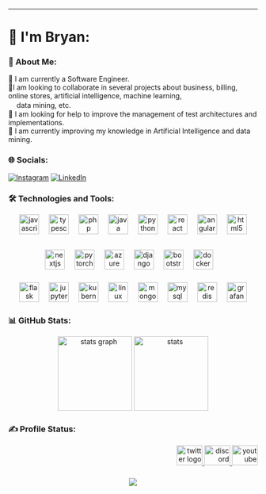 ---
  # 👋  I'm Bryan:

### 💫 About Me:
🔭 I am currently a Software Engineer.<br>👯I am looking to collaborate in several projects about business, billing, online stores, artificial intelligence, machine learning, <br>ㅤ data mining, etc.<br>🤝 I am looking for help to improve the management of test architectures and implementations.<br>🌱  I am currently improving my knowledge in Artificial Intelligence and data mining.

### 🌐 Socials:
[![Instagram](https://img.shields.io/badge/Instagram-%23E4405F.svg?logo=Instagram&logoColor=white)](https://instagram.com/brian.sagbay) [![LinkedIn](https://img.shields.io/badge/LinkedIn-%230077B5.svg?logo=linkedin&logoColor=white)](https://www.linkedin.com/in/bryan-sagbay-1b9912267) 

###

### 🛠️ Technologies and Tools:

<div align="center">

  <img src="https://cdn.jsdelivr.net/gh/devicons/devicon/icons/javascript/javascript-original.svg" height="40" alt="javascript logo"  />

  <img width="12" />

  <img src="https://cdn.jsdelivr.net/gh/devicons/devicon/icons/typescript/typescript-original.svg" height="40" alt="typescript logo"  />

  <img width="12" />

  <img src="https://cdn.jsdelivr.net/gh/devicons/devicon/icons/php/php-original.svg" height="40" alt="php logo" />

  <img width="12" />

  <img src="https://cdn.jsdelivr.net/gh/devicons/devicon/icons/java/java-original.svg" height="40" alt="java logo"  />

  <img width="12" />

  <img src="https://cdn.jsdelivr.net/gh/devicons/devicon/icons/python/python-original.svg" height="40" alt="python logo"  />

  <img width="12" />

  <img src="https://cdn.jsdelivr.net/gh/devicons/devicon/icons/react/react-original.svg" height="40" alt="react logo" />

  <img width="12" />

  <img src="https://cdn.jsdelivr.net/gh/devicons/devicon/icons/angularjs/angularjs-original.svg" height="40" alt="angularjs logo" />

  <img width="12" />

  <img src="https://cdn.jsdelivr.net/gh/devicons/devicon/icons/html5/html5-original.svg" height="40" alt="html5 logo" />

  <img width="12" /></a>

  <img src="https://cdn.jsdelivr.net/gh/devicons/devicon/icons/nextjs/nextjs-original.svg" height="40" alt="nextjs logo" />

  <img width="12" />

  <img src="https://cdn.jsdelivr.net/gh/devicons/devicon/icons/pytorch/pytorch-original.svg" height="40" alt="pytorch logo" />

  <img width="12" />

  <img src="https://cdn.jsdelivr.net/gh/devicons/devicon/icons/azure/azure-original.svg" height="40" alt="azure logo" />

  <img width="12" />

  <img src="https://cdn.jsdelivr.net/gh/devicons/devicon/icons/django/django-plain.svg" height="40" alt="django logo" />

  <img width="12" />

  <img src="https://cdn.jsdelivr.net/gh/devicons/devicon/icons/bootstrap/bootstrap-original.svg" height="40" alt="bootstrap logo" />

  <img width="12" />

  <img src="https://cdn.jsdelivr.net/gh/devicons/devicon/icons/docker/docker-original.svg" height="40" alt="docker logo" />

  <img width="12" />

</div>

###

<div align="center">
  <img src="https://cdn.jsdelivr.net/gh/devicons/devicon/icons/flask/flask-original.svg" height="40" alt="flask logo"  />
  <img width="12" />
  <img src="https://cdn.jsdelivr.net/gh/devicons/devicon/icons/jupyter/jupyter-original.svg" height="40" alt="jupyter logo"  />
  <img width="12" />
  <img src="https://cdn.jsdelivr.net/gh/devicons/devicon/icons/kubernetes/kubernetes-plain.svg" height="40" alt="kubernetes logo"  />
  <img width="12" />
  <img src="https://cdn.jsdelivr.net/gh/devicons/devicon/icons/linux/linux-original.svg" height="40" alt="linux logo"  />
  <img width="12" />
  <img src="https://cdn.jsdelivr.net/gh/devicons/devicon/icons/mongodb/mongodb-original.svg" height="40" alt="mongodb logo"  />
  <img width="12" />
  <img src="https://cdn.jsdelivr.net/gh/devicons/devicon/icons/mysql/mysql-original.svg" height="40" alt="mysql logo"  />
  <img width="12" />
  <img src="https://cdn.jsdelivr.net/gh/devicons/devicon/icons/redis/redis-original.svg" height="40" alt="redis logo"  />
  <img width="12" />
  <img src="https://cdn.jsdelivr.net/gh/devicons/devicon/icons/grafana/grafana-original.svg" height="40" alt="grafana logo"  />
</div>

###

### 📊 GitHub Stats:
<div align="center">
  <img src="https://github-readme-stats.vercel.app/api?username=BryanSagbay&theme=dark&hide" height="150" alt="stats graph" />
  <img src="https://github-readme-stats.vercel.app/api/top-langs/?username=BryanSagbay&theme=dark&hide_border=false&include_all_commits=false&count_private=false&layout=compact" height="150"  alt="stats" />
</div>
<div align="center">
  <!--<img src="https://github-readme-streak-stats.herokuapp.com/?user=BryanSagbay&theme=dark&hide" height="150" alt="languages graph" />-->
</div>

###

### ✍️  Profile Status:  

<div align="right"> 
  <a href="https://twitter.com/sagbay15130"  >
    <img src="https://raw.githubusercontent.com/maurodesouza/profile-readme-generator/master/src/assets/icons/social/twitter/default.svg" width="52" height="40" alt="twitter logo" />
  </a>
  <a href="https://discord.gg/GeqsYeGC" >
    <img src="https://raw.githubusercontent.com/maurodesouza/profile-readme-generator/master/src/assets/icons/social/discord/default.svg" width="52" height="40" alt="discord logo" />
  </a>
  <a href="#">
    <img src="https://raw.githubusercontent.com/maurodesouza/profile-readme-generator/master/src/assets/icons/social/youtube/default.svg" width="52" height="40" alt="youtube logo"  />
  </a>
</div>

###

<div align="center">
  
![](https://quotes-github-readme.vercel.app/api?type=horizontal&theme=tokyonight)

</div>
